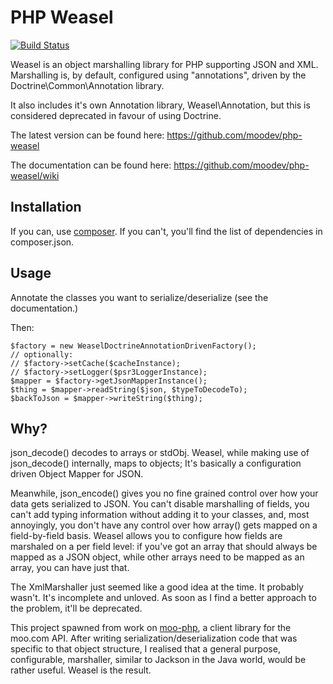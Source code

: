 PHP Weasel
==========
[![Build Status](https://travis-ci.org/moodev/php-weasel.png)](https://travis-ci.org/moodev/php-weasel)

Weasel is an object marshalling library for PHP supporting JSON and XML. Marshalling is, by default, configured using
"annotations", driven by the Doctrine\Common\Annotation library.

It also includes it's own Annotation library, Weasel\Annotation, but this is considered deprecated in favour of using
Doctrine.

The latest version can be found here: https://github.com/moodev/php-weasel

The documentation can be found here: https://github.com/moodev/php-weasel/wiki

Installation
------------

If you can, use [composer](http://getcomposer.org/). If you can't, you'll find the list of dependencies in
composer.json.

Usage
-----

Annotate the classes you want to serialize/deserialize (see the documentation.)

Then:

    $factory = new WeaselDoctrineAnnotationDrivenFactory();
    // optionally:
    // $factory->setCache($cacheInstance);
    // $factory->setLogger($psr3LoggerInstance);
    $mapper = $factory->getJsonMapperInstance();
    $thing = $mapper->readString($json, $typeToDecodeTo);
    $backToJson = $mapper->writeString($thing);

Why?
----
json_decode() decodes to arrays or stdObj. Weasel, while making use of json_decode() internally, maps to objects; It's
basically a configuration driven Object Mapper for JSON.

Meanwhile, json_encode() gives you no fine grained control over how your data gets serialized to JSON. You can't disable
marshalling of fields, you can't add typing information without adding it to your classes, and, most annoyingly, you
don't have any control over how array() gets mapped on a field-by-field basis. Weasel allows you to configure how
fields are marshaled on a per field level: if you've got an array that should always be mapped as a JSON object, while
other arrays need to be mapped as an array, you can have just that.

The XmlMarshaller just seemed like a good idea at the time. It probably wasn't. It's incomplete and unloved. As soon as
I find a better approach to the problem, it'll be deprecated.

This project spawned from work on [moo-php](https://github.com/JonathanO/moo-php), a client library for the moo.com API.
After writing serialization/deserialization code that was specific to that object structure, I realised that a general
purpose, configurable, marshaller, similar to Jackson in the Java world, would be rather useful. Weasel is the result.
